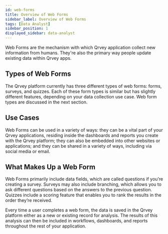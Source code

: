 ```yaml
---
id: web-forms
title: Overview of Web Forms
sidebar_label: Overview of Web Forms
tags: [Data Analyst]
sidebar_position: 1
displayed_sidebar: data-analyst
---
```

<div style={{textAlign: "justify"}}>

Web Forms are the mechanism with which Qrvey application collect new information from humans. They're also the primary way people update existing data within Qrvey apps. 

## Types of Web Forms
The Qrvey platform currently has three different types of web forms: forms, surveys, and quizzes. Each of these form types is similar but has slightly different features, depending on your data collection use case.  Web form types are discussed in the next section. 

## Use Cases
Web Forms can be used in a variety of ways:  they can be a vital part of your Qrvey applications, residing inside the dashboards and reports you create with the Qrvey platform; they can also be embedded into other websites or applications; and they can be shared in a variety of ways, including via social media or email. 

## What Makes Up a Web Form
Web Forms primarily include data fields, which are called questions if you’re creating a survey. Surveys may also include branching, which allows you to ask different questions based on the answers to the previous question.  Quizzes include a scoring feature that enables you to rank the results in the order they’re received. 

Every time a user completes a web form, the data is saved in the Qrvey platform either as a new or existing record for analysis. The results of this analysis can then be included in workflows, dashboards, and reports throughout the rest of your application. 

</div>